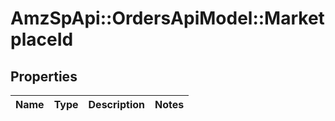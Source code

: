 # AmzSpApi::OrdersApiModel::MarketplaceId

## Properties
Name | Type | Description | Notes
------------ | ------------- | ------------- | -------------


